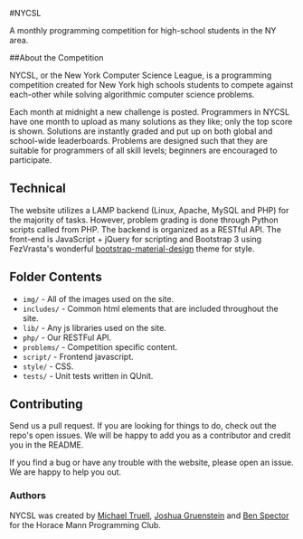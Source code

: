 #NYCSL

A monthly programming competition for high-school students in the NY area.

##About the Competition

NYCSL, or the New York Computer Science League, is a programming competition created for New York high schools students to compete against each-other while solving algorithmic computer science problems.

Each month at midnight a new challenge is posted. Programmers in NYCSL have one month to upload as many solutions as they like; only the top score is shown. Solutions are instantly graded and put up on both global and school-wide leaderboards. Problems are designed such that they are suitable for programmers of all skill levels; beginners are encouraged to participate.

## Technical

The website utilizes a LAMP backend (Linux, Apache, MySQL and PHP) for the majority of tasks.  However, problem grading is done through Python scripts called from PHP.  The backend is organized as a RESTful API.  The front-end is JavaScript + jQuery for scripting and Bootstrap 3 using FezVrasta's wonderful [bootstrap-material-design](https://github.com/FezVrasta/bootstrap-material-design) theme for style.

## Folder Contents

- `img/` - All of the images used on the site.
- `includes/` - Common html elements that are included throughout the site.
- `lib/` - Any js libraries used on the site.
- `php/` - Our RESTFul API.
- `problems/` - Competition specific content.
- `script/` - Frontend javascript.
- `style/` - CSS.
- `tests/` - Unit tests written in QUnit.

## Contributing

Send us a pull request. If you are looking for things to do, check out the repo's open issues. We will be happy to add you as a contributor and credit you in the README.

If you find a bug or have any trouble with the website, please open an issue. We are happy to help you out.

### Authors

NYCSL was created by [Michael Truell](https://github.com/truell20), [Joshua Gruenstein](https://github.com/joshuagruenstein) and [Ben Spector](https://github.com/Sydriax) for the Horace Mann Programming Club.
